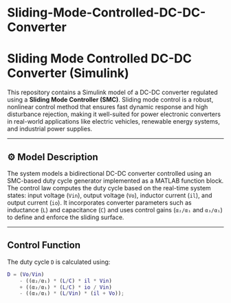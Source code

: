 # Sliding-Mode-Controlled-DC-DC-Converter
# Sliding Mode Controlled DC-DC Converter (Simulink)

This repository contains a Simulink model of a DC-DC converter regulated using a **Sliding Mode Controller (SMC)**. Sliding mode control is a robust, nonlinear control method that ensures fast dynamic response and high disturbance rejection, making it well-suited for power electronic converters in real-world applications like electric vehicles, renewable energy systems, and industrial power supplies.

---

## ⚙️ Model Description

The system models a bidirectional DC-DC converter controlled using an SMC-based duty cycle generator implemented as a MATLAB function block. The control law computes the duty cycle based on the real-time system states: input voltage (`Vin`), output voltage (`Vo`), inductor current (`il`), and output current (`io`). It incorporates converter parameters such as inductance (`L`) and capacitance (`C`) and uses control gains (`α₂/α₁` and `α₃/α₁`) to define and enforce the sliding surface.

---

## Control Function

The duty cycle `D` is calculated using:

```matlab
D = (Vo/Vin)
    - ((α₂/α₁) * (L/C) * il * Vin)
    + ((α₂/α₁) * (L/C) * io / Vin)
    - ((α₃/α₁) * (L/Vin) * (il + Vo));
